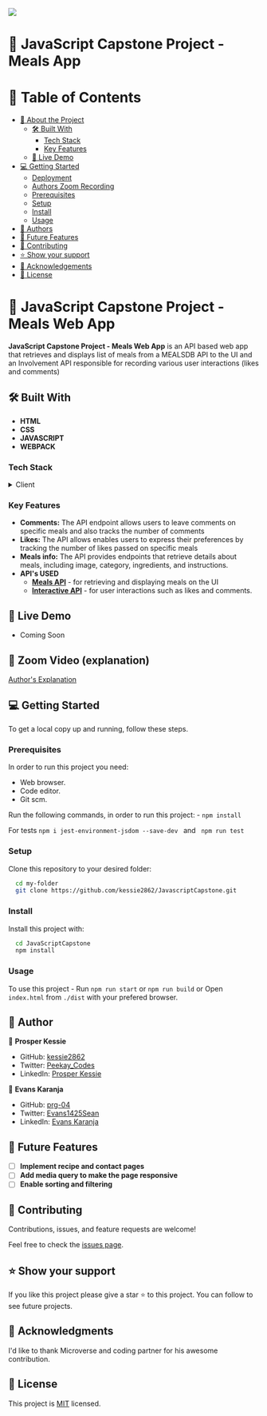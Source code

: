 ![](https://img.shields.io/badge/Microverse-blueviolet)

# 📖 JavaScript Capstone Project - Meals App

# 📗 Table of Contents

- [📖 About the Project](#about-project)
  - [🛠 Built With](#built-with)
    - [Tech Stack](#tech-stack)
    - [Key Features](#key-features)
  - [🚀 Live Demo](#live-demo)
- [💻 Getting Started](#getting-started)
  - [Deployment](#live-demo)
  - [Authors Zoom Recording](#zoom)
  - [Prerequisites](#prerequisites)
  - [Setup](#setup)
  - [Install](#install)
  - [Usage](#usage)
- [👥 Authors](#authors)
- [🔭 Future Features](#future-features)
- [🤝 Contributing](#contributing)
- [⭐️ Show your support](#support)
- [🙏 Acknowledgements](#acknowledgements)
- [📝 License](#license)

# 📖 JavaScript Capstone Project - Meals Web App <a name="about-project"></a>

**JavaScript Capstone Project - Meals Web App** is an API based web app that retrieves and displays list of meals from a MEALSDB API to the UI and an Involvement API responsible for recording various user interactions (likes and comments)

## 🛠 Built With <a name="built-with"></a>

- **HTML**
- **CSS**
- **JAVASCRIPT**
- **WEBPACK**

### Tech Stack <a name="tech-stack"></a>

<details>
  <summary>Client</summary>
  <ul>
    <li>HTML & CSS</li>
    <li>JavaScript & ES6 Modules</li>
    <li> Webpack </li>
    <li> API </li>
    <li> Jest </li>
  </ul>
</details>

### Key Features <a name="key-features"></a>

- **Comments:** The API endpoint allows users to leave comments on specific meals and also tracks the number of comments
- **Likes:** The API allows enables users to express their preferences by tracking the number of likes passed on specific meals
- **Meals info:** The API provides endpoints that retrieve details about meals, including image, category, ingredients, and instructions.
- **API's USED**
  - **[Meals API](https://www.themealdb.com/api/json/v1/1/filter.php?c=Chicken)** - for retrieving and displaying meals on the UI
  - **[Interactive API](https://us-central1-involvement-api.cloudfunctions.net/capstoneApi/apps/9vUKLfgfPbeVlsgu5dzp)** - for user interactions such as likes and comments.

<!-- GETTING STARTED -->

## 🚀 Live Demo <a name="live-demo"></a>

- Coming Soon

## 🚀 Zoom Video (explanation) <a name="zoom"></a>

[Author's Explanation](https://drive.google.com/file/d/1rSGYnAz1xglacDXcPURwLSgECzQ9TU28/view?usp=drive_link)

## 💻 Getting Started <a name="getting-started"></a>

To get a local copy up and running, follow these steps.

### Prerequisites

In order to run this project you need:

- Web browser.
- Code editor.
- Git scm.

Run the following commands, 
in order to run this project: - `npm install`

For tests `npm i jest-environment-jsdom --save-dev ` and ` npm run test`

### Setup

Clone this repository to your desired folder:

```sh
  cd my-folder
  git clone https://github.com/kessie2862/JavascriptCapstone.git
```

### Install

Install this project with:

```sh
  cd JavaScriptCapstone
  npm install
```

### Usage

To use this project - Run `npm run start` or `npm run build` or 
Open `index.html` from `./dist` with your prefered browser.

## 👥 Author <a name="authors"></a>

👤 **Prosper Kessie**

- GitHub: [kessie2862](https://github.com/kessie2862)
- Twitter: [Peekay_Codes](https://twitter.com/Peekay_Codes)
- LinkedIn: [Prosper Kessie](https://www.linkedin.com/in/prosper-kessie-363968171/)

👤 **Evans Karanja**

- GitHub: [prg-04](https://github.com/prg-04)
- Twitter: [Evans1425Sean](https://twitter.com/Evans1425Sean)
- LinkedIn: [Evans Karanja](https://www.linkedin.com/in/evanson-karanja-3549841b8/)

<!-- FUTURE FEATURES -->

## 🔭 Future Features <a name="future-features"></a>

- [ ] **Implement recipe and contact pages**
- [ ] **Add media query to make the page responsive**
- [ ] **Enable sorting and filtering**

<!-- CONTRIBUTING -->

## 🤝 Contributing <a name="contributing"></a>

Contributions, issues, and feature requests are welcome!

Feel free to check the [issues page](https://github.com/yordinia/JavaScript-Capstone/issues).

<!-- SUPPORT -->

## ⭐️ Show your support <a name="support"></a>

If you like this project please give a star ⭐️ to this project. You can follow to see future projects.

<!-- ACKNOWLEDGEMENTS -->

## 🙏 Acknowledgments <a name="acknowledgements"></a>

I'd like to thank Microverse and coding partner for his awesome contribution.

## 📝 License <a name="license"></a>

This project is [MIT](https://github.com/kessie2862/portfolio/blob/mobile/LICENSE.md) licensed.
